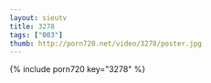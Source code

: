 ```yaml
--- 
layout: sieutv
title: 3278
tags: ["003"]
thumb: http://porn720.net/video/3278/poster.jpg
---
```

{% include porn720 key="3278" %} 
